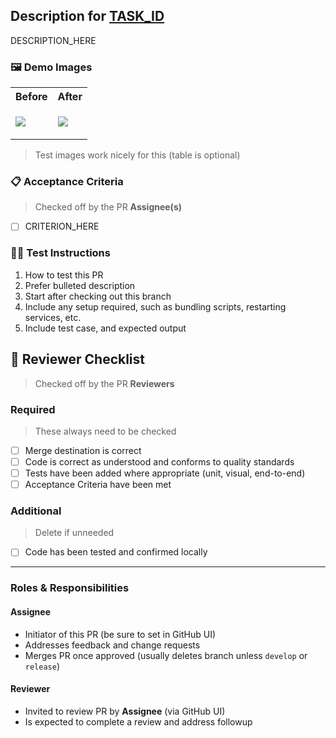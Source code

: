 ## Description for [TASK_ID](TASK_URL)

DESCRIPTION_HERE

### 🖼 Demo Images

<table>
<tr><th>Before</th><th>After</th></tr>
<tr>
<td>

![](https://github.com/cremalab/<REPO_NAME>/blob/<BASE_BRANCH>/.loki/reference/chrome_<COMPONENT_NAME>_<STORY_NAME>.png?raw=true)

</td>
<td>

![](https://github.com/cremalab/<REPO_NAME>/blob/<FULL_COMMIT_SHA>/.loki/reference/chrome_<COMPONENT_NAME>_<STORY_NAME>.png?raw=true)

</td>
</tr>
</table>

> Test images work nicely for this (table is optional)

### 📋 Acceptance Criteria

> Checked off by the PR **Assignee(s)**

- [ ] CRITERION_HERE


### 👩‍🔬 Test Instructions

1. How to test this PR
2. Prefer bulleted description
3. Start after checking out this branch
4. Include any setup required, such as bundling scripts, restarting services, etc.
5. Include test case, and expected output

## 🔎 Reviewer Checklist

> Checked off by the PR **Reviewers**

### Required

> These always need to be checked

- [ ] Merge destination is correct
- [ ] Code is correct as understood and conforms to quality standards
- [ ] Tests have been added where appropriate (unit, visual, end-to-end)
- [ ] Acceptance Criteria have been met

### Additional

> Delete if unneeded

- [ ] Code has been tested and confirmed locally

---

### Roles & Responsibilities

#### Assignee 

- Initiator of this PR (be sure to set in GitHub UI)
- Addresses feedback and change requests
- Merges PR once approved (usually deletes branch unless `develop` or `release`)

#### Reviewer 

- Invited to review PR by **Assignee** (via GitHub UI)
- Is expected to complete a review and address followup
